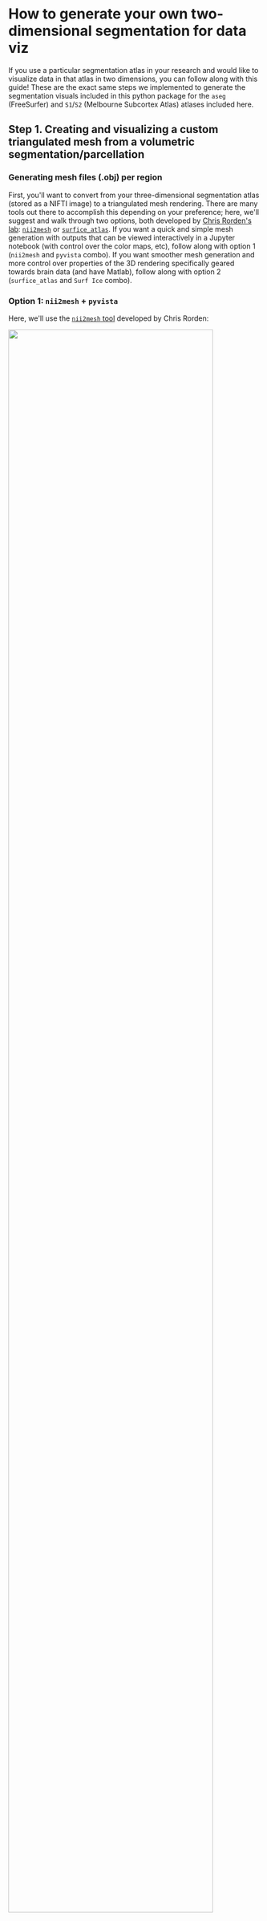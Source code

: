 # How to generate your own two-dimensional segmentation for data viz

If you use a particular segmentation atlas in your research and would like to visualize data in that atlas in two dimensions, you can follow along with this guide!
These are the exact same steps we implemented to generate the segmentation visuals included in this python package for the `aseg` (FreeSurfer) and `S1`/`S2` (Melbourne Subcortex Atlas) atlases included here.

## Step 1. Creating and visualizing a custom triangulated mesh from a volumetric segmentation/parcellation

### Generating mesh files (.obj) per region

First, you'll want to convert from your three-dimensional segmentation atlas (stored as a NIFTI image) to a triangulated mesh rendering.
There are many tools out there to accomplish this depending on your preference; here, we'll suggest and walk through two options, both developed by [Chris Rorden's lab](): [`nii2mesh`](https://github.com/neurolabusc/nii2mesh) or [`surfice_atlas`](https://github.com/neurolabusc/surfice_atlas).
If you want a quick and simple mesh generation with outputs that can be viewed interactively in a Jupyter notebook (with control over the color maps, etc), follow along with option 1 (`nii2mesh` and `pyvista` combo).
If you want smoother mesh generation and more control over properties of the 3D rendering specifically geared towards brain data (and have Matlab), follow along with option 2 (`surfice_atlas` and `Surf Ice` combo).

### Option 1: `nii2mesh` + `pyvista`

Here, we'll use the [`nii2mesh` tool](https://github.com/neurolabusc/nii2mesh) developed by Chris Rorden:

<img src="../images/volume_to_mesh_schematic.png" width="90%">

The repository for this tool has really helpful documentation as well as a web-based platform that converts a NIFTI volume to a triangulated mesh (.obj) file without any installation or repository cloning.
It's an awesome resource, though we'll need to clone the repository to have full (local) access to the functionality needed to generate a mesh per index (i.e., region) in the segmentation volume.
Once you clone the repository, it's very straightforward to compile in C++.
Here are the steps, as copied from the `nii2mesh` [repository README](https://github.com/neurolabusc/nii2mesh):

```
git clone https://github.com/neurolabusc/nii2mesh
cd nii2mesh/src
make
```

Check that after running `make`, there is a binary file `nii2mesh` in the `nii2mesh/src/` directory, since that's the key function.
If everything looks good there, we'll use the `nii2mesh` program to generate an individual `.obj` mesh file per region in our segmentation atlas by setting the `-a 1` flag.
For example, if you're using a hippocampal subfield segmentation volume with 10 regions (voxels labeled 1 through 10 accordingly), the below script will generate 10 individual `.obj` mesh files:

```
nii2mesh my_custom_segmentation.nii.gz -a 1 my_custom_segmentation.obj
```

### Visualizing your mesh objects

There are a variety of programs that can render the `.obj` mesh files, including [Blender](https://www.blender.org/) and [3D Slicer](https://www.slicer.org/), as well as [online tools](https://3dviewer.net/).
If you're using a Mac, the Quick Look feature can also interactively render .obj meshes!

We've included a [simple Jupyter notebook](https://github.com/anniegbryant/subcortex_visualization/blob/main/custom_segmentation_pipeline/render_mesh_interactively.ipynb) guide to combine and render the meshes into one object that is interactive and color-coded by region:

<img src="../images/mesh_rotation_interactive.gif" width="60%">

If you use this method, we recommend rotating the object until you reach the desired angle(s) for generating your two-dimensional atlas, then exporting as a snapshot PNG image(s) by clicking the 'PNG' icon as shown in the above video.

### Option 2: `surfice_atlas` + `Surf Ice`

This method will generate one color-coded 3D mesh file (`.mz3`) for your segmentation, which can then be rendered interactively in the `Surf Ice` GUI software.
There are a few prerequisites for this step, which should be completed before you can crack on with your mesh generation: 

1. Clone the [`surfice_atlas`](https://github.com/neurolabusc/surfice_atlas) repository to your local machine with `git clone https://github.com/neurolabusc/surfice_atlas.git`
2. Clone the [`surfice_atlas`](https://github.com/neurolabusc/spmScripts) repository to your local machine with `git clone https://github.com/neurolabusc/spmScripts.git`
3. Download the [latest SPM](https://www.fil.ion.ucl.ac.uk/spm/software/) (Statistical Parametric Mapping) to wherever you store Matlab plugins
4. Download and install the `Surf Ice` (Version 6) graphical rendering software for your given operating systen from [NITRC](https://www.nitrc.org/projects/surfice/).

Once you've completed those four steps, we'll generate the `.mz3` file for an example segmentation in Matlab.
First, we'll add the relevant paths to Matlab:

```matlab
addpath('/path/to/github/surfice_atlas/'); % Change to where you cloned surfice_atlas
addpath('/path/to/github/spmScripts/'); % Change to where you cloned spmScripts
addpath('/path/to/MATLAB/spm/'); % Change to where you copied the spm folder
```

Now, it's a very simple process to convert our atlas segmentation to an `.mz3` file to read into Surf Ice:

```matlab
our_example_segmentation = '/path/to/example_segmentation.nii.gz';
lut = '/path/to/github/surfice_atlas/mylut.lut'; % We use the default LUT that came with surfice_atlas, you can create your own

nii_nii2atlas(our_example_segmentation, lut);
```

This will generate a file called `merge.mz3`, which contains color-coded mesh volumes for each region in your example segmentation.
Boot up Surf Ice and open the `merge.mz3` file (using File > Open to select merge.mz3), and you should have a color-coded three-dimensional mesh rendered on your screen.

<img src="../images/surfice_example.gif" width="80%">

If you use this method, we recommend rotating the object until you reach the desired angle(s) for generating your two-dimensional atlas, then taking a screenshot from the medial and lateral perspectives.

## 🎨 Tracing the outline of each region in vector graphic editing software

### Creating outlines for each region

Next, pour yourself a big mug of coffee to sit and trace the outline of each region in Inkscape (or a similar vector graphic editing program) ☕️
We'll walk you through the steps using Inkscape.

Open up a new image (.svg) in Inkscape, and import the PNG snapshot generated from the above rendered mesh by either clicking `⌘+I` (Mac) or `Ctrl+I` (Windows), or `File > Import`.
We'll use the 'Freehand lines' tool for tracing, which looks like the following along your toolbar:

<img src="../images/inkscape_freehand_lines.png" width="80%">

And then go ahead and trace your first region in your image!
We recommend setting 'Smoothing' in your top toolbar to around 20 (we use 22.0), which means that you can do a pretty quick first pass at tracing each region and the path won't stick to every bump you draw.

<img src="../images/tracing_region.gif" width="60%">

Once you finish your first trace, if you want to edit any of the points in the path, just double-click on the black line and you can click and drag the points to adjust their spacing.
Rinse and repeat: go ahead and trace the outline for all of the regions in your atlas.
Once you finish, when you take away the 3D mesh PNG underneath, you should have a set of outlines that resemble a minimalist aesthetic line-art tattoo like so:

<img src="../images/trace_outline_combined.png" width="50%">

### Labeling each region in the SVG metadata

After you finish tracing the outline for each region, you can store the name of that region along with the face (medial or lateral) and hemisphere (right or left) to identify that region programmatically in python.
In Inkscape, you can accomplish this by selecting a given region (here, the left putamen shown on the lateral face).
In the 'Object Properties' pane shown on the right, in the 'Title' text box, you should then put the name of the region (e.g., 'putamen'), face (e.g., 'lateral'), and abbreviation (e.g., 'L'), all as one string separated by underscores, as shown in the screenshot.
In other words, for the highlighted region, its Title should be 'putamen_lateral_L':

<img src="../images/inkscape_region_metadata.png" width="90%">

Once you add the title to each region, congrats, you've finished creating the vector graphic for the given hemisphere for your custom atlas!

### Repeating for the other hemisphere

You may notice that the above SVG image is saved as 'subcortex_Melbourne_S1_L.svg', which indicates that this file corresponds to: 
* subcortex
* Melbourne Subcortex Atlas, granularity level 1 (S1)
* left hemisphere (L)

If your atlas is left-right symmetric, you can just copy-paste the SVG objects into a new file named e.g., 'subcortex_Melbourne_S1_R.svg', making sure you (1) flip the image along the $y$-axis (i.e., left-right mirror) and update each region's Title to end with '_R' rather than '_L'.

### Combining the left and right hemispheres into one image

Once you have both hemispheres traced, the last step here is to copy-paste the left and right hemisphere vector graphics into the same image for an SVG corresponding to both hemispheres, named e.g. 'subcortex_Melbourne_S1_both.svg'.
Make sure all the individual regions have appropriate Title text fields corresponding to the region name, face, and hemisphere.


<img src="../images/Melbourne_S1_both_inkscape.png" width="90%">


## 🗂️ Organizing the file structure correctly for your custom atlas

Once you have all your regions traced in the left and right hemispheres for your segmentation, in the `subcortex_visualization/data/` folder, make sure you have the following SVG files--in this case, corresponding to the Melbourne S1 subcortical atlas:

* subcortex_Melbourne_S1_both.svg
* subcortex_Melbourne_S1_L.svg
* subcortex_Melbourne_S1_R.svg

### 🔎 Lookup tables to indicate the order for drawing regions

Home stretch, you're almost done 🏃‍♀️

One of the last steps to get plotting with your custom atlas to create a lookup table for each of the three SVG images (left, right, and both hemispheres).
Each table, in .csv format, should have the following four columns: 
1. `region`: name of the region (e.g., 'accumbens')
2. `face`: which face to plot (e.g., 'lateral')
3. `plot_order`: in which order should this region be plotted? A value of 1 means this region will be drawn first (i.e., on the bottom) and higher values mean the region will be drawn higher in the stack (i.e., closer to the top). This is only relevant if some regions are overlapping and you care about plotting order.
4. `Hemisphere`: which hemisphere the corresponding region belongs to (should be all 'L' for left hemisphere and 'R' for right hemisphere).

Take a look at the examine lookup tables provided for the Melbourne Subcortex Atlas S1 segmentation in the [left hemisphere], [right hemisphere], and both hemispheres to see exactly how these files are organized.
In the case of the Melbourne Subcortex Atlas S1 subcortical atlas, this corresponds to three lookup table files:

* Melbourne_S1_both_ordering.csv
* Melbourne_S1_L_ordering.csv
* Melbourne_S1_R_ordering.csv

And with that, you'll just need to reinstall the python package once you've added your new vector graphics and lookup tables! 
That can be accomplished by simply navigating to the base level of this repository and running:

```bash 
# Change to where you've cloned this repo
cd /path/to/github/subcortex_visualization 

# To reinstall the subcortex-visualization package
python3 -m pip install . 
```